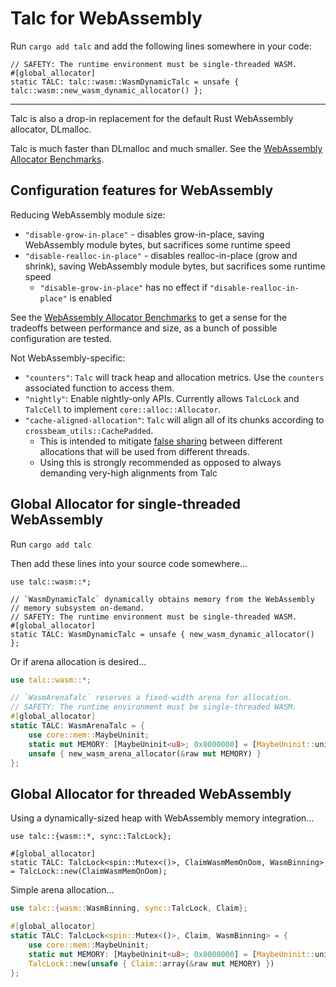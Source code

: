 # Talc for WebAssembly

Run `cargo add talc` and add the following lines somewhere in your code:

```rust,no_run
// SAFETY: The runtime environment must be single-threaded WASM.
#[global_allocator]
static TALC: talc::wasm::WasmDynamicTalc = unsafe { talc::wasm::new_wasm_dynamic_allocator() };
```

---

Talc is also a drop-in replacement for the default Rust WebAssembly allocator, DLmalloc.

Talc is much faster than DLmalloc and much smaller. See the [WebAssembly Allocator Benchmarks](https://github.com/SFBdragon/talc/blob/master/talc/BENCHMARK_RESULTS_WASM.md).

## Configuration features for WebAssembly

Reducing WebAssembly module size:
* `"disable-grow-in-place"` - disables grow-in-place, saving WebAssembly module bytes, but sacrifices some runtime speed
* `"disable-realloc-in-place"` - disables realloc-in-place (grow and shrink), saving WebAssembly module bytes, but sacrifices some runtime speed
    * `"disable-grow-in-place"` has no effect if `"disable-realloc-in-place"` is enabled

See the [WebAssembly Allocator Benchmarks](https://github.com/SFBdragon/talc/blob/master/talc/BENCHMARK_RESULTS_WASM.md) to get a sense for the tradeoffs between performance and size, as a bunch of possible configuration are tested.

Not WebAssembly-specific:
- `"counters"`: `Talc` will track heap and allocation metrics. Use the `counters` associated function to access them.
- `"nightly"`: Enable nightly-only APIs. Currently allows `TalcLock` and `TalcCell` to implement `core::alloc::Allocator`.
- `"cache-aligned-allocation"`: `Talc` will align all of its chunks according to `crossbeam_utils::CachePadded`.
    - This is intended to mitigate [false sharing](https://en.wikipedia.org/wiki/False_sharing) between different
        allocations that will be used from different threads.
    - Using this is strongly recommended as opposed to always demanding very-high alignments from Talc

## Global Allocator for single-threaded WebAssembly

Run `cargo add talc`

Then add these lines into your source code somewhere...

```rust,no_run
use talc::wasm::*;

// `WasmDynamicTalc` dynamically obtains memory from the WebAssembly
// memory subsystem on-demand.
// SAFETY: The runtime environment must be single-threaded WASM.
#[global_allocator]
static TALC: WasmDynamicTalc = unsafe { new_wasm_dynamic_allocator() };
```

Or if arena allocation is desired...

```rust
use talc::wasm::*;

// `WasmArenaTalc` reserves a fixed-width arena for allocation.
// SAFETY: The runtime environment must be single-threaded WASM.
#[global_allocator]
static TALC: WasmArenaTalc = {
    use core::mem::MaybeUninit;
    static mut MEMORY: [MaybeUninit<u8>; 0x8000000] = [MaybeUninit::uninit(); 0x8000000];
    unsafe { new_wasm_arena_allocator(&raw mut MEMORY) }
};
```

## Global Allocator for threaded WebAssembly

Using a dynamically-sized heap with WebAssembly memory integration...

```rust,no_run
use talc::{wasm::*, sync::TalcLock};

#[global_allocator]
static TALC: TalcLock<spin::Mutex<()>, ClaimWasmMemOnOom, WasmBinning> = TalcLock::new(ClaimWasmMemOnOom);
```

Simple arena allocation...

```rust
use talc::{wasm::WasmBinning, sync::TalcLock, Claim};

#[global_allocator]
static TALC: TalcLock<spin::Mutex<()>, Claim, WasmBinning> = {
    use core::mem::MaybeUninit;
    static mut MEMORY: [MaybeUninit<u8>; 0x8000000] = [MaybeUninit::uninit(); 0x8000000];
    TalcLock::new(unsafe { Claim::array(&raw mut MEMORY) })
};
```
